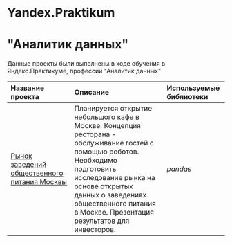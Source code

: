 # Yandex.Praktikum
# "Аналитик данных"

Данные проекты были выполнены в ходе обучения в Яндекс.Практикуме, профессии "Аналитик данных"

| Название проекта | Описание | Используемые библиотеки | 
| :---------------------- | :---------------------- | :---------------------- |
| [Рынок заведений общественного питания Москвы](big_cities_music) | Планируется открытие небольшого кафе в Москве. Концепция ресторана - обслуживание гостей с помощью роботов. Необходимо подготовить исследование рынка на основе открытых данных о заведениях общественного питания в Москве. Презентация результатов для инвесторов.| *pandas* |
